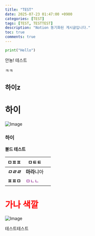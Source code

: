 ```yaml
---
title: "TEST"
date: 2025-07-23 01:47:00 +0900
categories: [TEST]
tags: [TEST, TESTTEST]
description: "Notion 동기화된 게시글입니다."
toc: true
comments: true
---
```


```python
print("Hello")
```

안뇽! 테스트

ㅋㅋ

## 하이z

# 하이

![Image](https://prod-files-secure.s3.us-west-2.amazonaws.com/e6db513d-ec54-40ff-aa74-2487b0bcfe15/d2603aae-bd01-410f-81bd-723443bee6db/%E1%84%89%E1%85%B3%E1%84%8F%E1%85%B3%E1%84%85%E1%85%B5%E1%86%AB%E1%84%89%E1%85%A3%E1%86%BA_2025-03-16_21.31.54.png?X-Amz-Algorithm=AWS4-HMAC-SHA256&X-Amz-Content-Sha256=UNSIGNED-PAYLOAD&X-Amz-Credential=ASIAZI2LB466TWYUZJGM%2F20250725%2Fus-west-2%2Fs3%2Faws4_request&X-Amz-Date=20250725T072540Z&X-Amz-Expires=3600&X-Amz-Security-Token=IQoJb3JpZ2luX2VjEBYaCXVzLXdlc3QtMiJIMEYCIQDalOwVX9sow%2BQXytsxx2iPksMuB81k%2FbtXMuKem0Od%2BQIhAPOTfZC6uK6rx3Lik8q6wBY%2FAW%2FZ8b4NP5VMrLcNdmNBKv8DCD8QABoMNjM3NDIzMTgzODA1IgxKtfdlTa2kO57J6VUq3AOtmc5eTrZ4O1K0WWGJex3RY3gZ1zu11juAd9mphH1kdofKdnO9delU5gYGkOevqReBvu0GnN6AwLfU40yYqOMChfbiZYug9O9vWGnRHqGD9RBRuthSRCgvv1ox2sIxlGf3NPr1oeJIFnAFU9QCznBlhg7cFK6U%2BtzrpSX256YGrX%2BhzZ%2F597qDfF7LvS8bM8Om9kNbmPpYIJPsmma1nPsJbCRvUHdkE0Nm0KrOfv1Io5vX%2FOhYlXgYQRPFOcvfBKQesFMcAUjoMLjeyIwse3qkUpKyF1VDnGSN3FzH1D4VQco%2BWlSgro9OpIpytsKS0ozqrlEKSOBBE8bNPLhHjo82%2FlcaKwDyb6w7BmcEe6GrywWGguTYbF1DGlXyTtHG4GeJ6NTXK3fLvn0wQyERGqxCNdtR7Ao7NztIzw5wTw5L%2FQjdlue%2BI3Z0DXdlAfGsFcy43mxlCUjFTCMec2jOeNdBnOwr9mK1JMF4rADqN2jGF7oj4kvBVGta%2Bwg0kkO5UNlaOfdr6PMjhtuDasLmfr96tLCw95%2FoPsP7Qk9gFO7qyAl%2BZEHeZifiqLx1KDEvDyk7L%2FYxdR1OsuXnLfxtKGbIY7ZqAii%2Bv1OmA3dDLDHocn4Fco9ufxzIBbZ0uTDNwIzEBjqkAaUjlJbPZi3DO1U%2BxRuyPN6CfxwXQqKyJltyt%2Fkimc8CkQWPgqIBwex%2FP5GO3tkzmrwqBpQRNeBpeQRkcyKhVwaJw9lvdbbIbsO%2Bx52sEwadj0a7UvCzlE37U10hljPCXKJDkzaUUQRxIHGMc7LWPWTELfTYcZ6jaHea9BjGg3HaGYtVYLjx7Vj1owZAtaYxXVr654JNC%2FMl20rrP7NmZzhEL1bx&X-Amz-Signature=d37806d85b8bb05e58ee5899fe4bd819a96687773ab9f1180a04e1a5e763db43&X-Amz-SignedHeaders=host&x-amz-checksum-mode=ENABLED&x-id=GetObject)

### 하이

**볼드 테스트**

| ㅁㅍㅍ | ㅁㅌㅌ |   |
| --- | --- | --- |
| ***ㅁㄹㄹ*** | **마라**냐아 |   |
| **ㅍㅍㅁ** | <span style="color: purple;">ㅁㄴㄴ</span> |   |

# <span style="color: red;">가나 색깔</span>

![Image](https://prod-files-secure.s3.us-west-2.amazonaws.com/e6db513d-ec54-40ff-aa74-2487b0bcfe15/e3c80383-cacd-417b-9b44-5d63ef4f796c/%E1%84%89%E1%85%B3%E1%84%8F%E1%85%B3%E1%84%85%E1%85%B5%E1%86%AB%E1%84%89%E1%85%A3%E1%86%BA_2025-03-10_21.58.46.png?X-Amz-Algorithm=AWS4-HMAC-SHA256&X-Amz-Content-Sha256=UNSIGNED-PAYLOAD&X-Amz-Credential=ASIAZI2LB466TWYUZJGM%2F20250725%2Fus-west-2%2Fs3%2Faws4_request&X-Amz-Date=20250725T072540Z&X-Amz-Expires=3600&X-Amz-Security-Token=IQoJb3JpZ2luX2VjEBYaCXVzLXdlc3QtMiJIMEYCIQDalOwVX9sow%2BQXytsxx2iPksMuB81k%2FbtXMuKem0Od%2BQIhAPOTfZC6uK6rx3Lik8q6wBY%2FAW%2FZ8b4NP5VMrLcNdmNBKv8DCD8QABoMNjM3NDIzMTgzODA1IgxKtfdlTa2kO57J6VUq3AOtmc5eTrZ4O1K0WWGJex3RY3gZ1zu11juAd9mphH1kdofKdnO9delU5gYGkOevqReBvu0GnN6AwLfU40yYqOMChfbiZYug9O9vWGnRHqGD9RBRuthSRCgvv1ox2sIxlGf3NPr1oeJIFnAFU9QCznBlhg7cFK6U%2BtzrpSX256YGrX%2BhzZ%2F597qDfF7LvS8bM8Om9kNbmPpYIJPsmma1nPsJbCRvUHdkE0Nm0KrOfv1Io5vX%2FOhYlXgYQRPFOcvfBKQesFMcAUjoMLjeyIwse3qkUpKyF1VDnGSN3FzH1D4VQco%2BWlSgro9OpIpytsKS0ozqrlEKSOBBE8bNPLhHjo82%2FlcaKwDyb6w7BmcEe6GrywWGguTYbF1DGlXyTtHG4GeJ6NTXK3fLvn0wQyERGqxCNdtR7Ao7NztIzw5wTw5L%2FQjdlue%2BI3Z0DXdlAfGsFcy43mxlCUjFTCMec2jOeNdBnOwr9mK1JMF4rADqN2jGF7oj4kvBVGta%2Bwg0kkO5UNlaOfdr6PMjhtuDasLmfr96tLCw95%2FoPsP7Qk9gFO7qyAl%2BZEHeZifiqLx1KDEvDyk7L%2FYxdR1OsuXnLfxtKGbIY7ZqAii%2Bv1OmA3dDLDHocn4Fco9ufxzIBbZ0uTDNwIzEBjqkAaUjlJbPZi3DO1U%2BxRuyPN6CfxwXQqKyJltyt%2Fkimc8CkQWPgqIBwex%2FP5GO3tkzmrwqBpQRNeBpeQRkcyKhVwaJw9lvdbbIbsO%2Bx52sEwadj0a7UvCzlE37U10hljPCXKJDkzaUUQRxIHGMc7LWPWTELfTYcZ6jaHea9BjGg3HaGYtVYLjx7Vj1owZAtaYxXVr654JNC%2FMl20rrP7NmZzhEL1bx&X-Amz-Signature=499ef9310ea3c44d334bbd01b2a6e5073e57434880b9720f7f50f8fcc74782ce&X-Amz-SignedHeaders=host&x-amz-checksum-mode=ENABLED&x-id=GetObject)

테스트테스트



